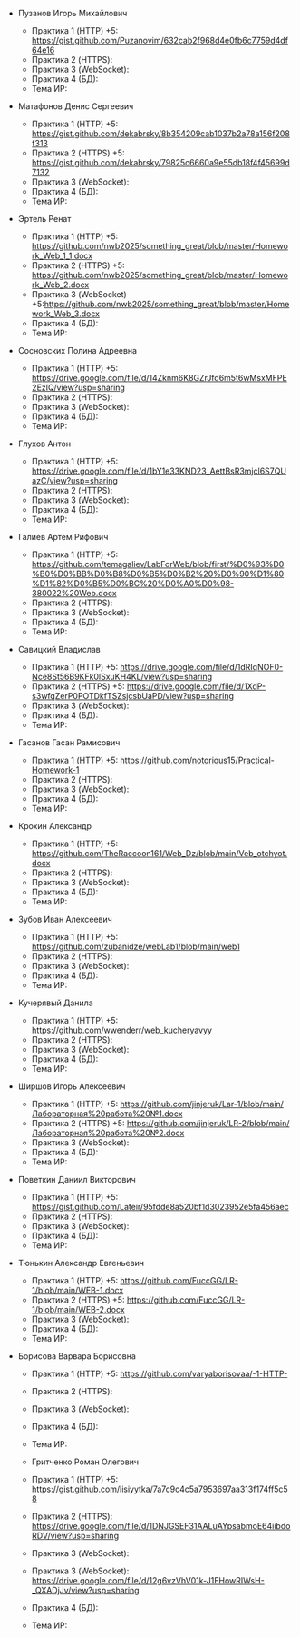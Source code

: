 - Пузанов Игорь Михайлович
  - Практика 1 (HTTP) +5: https://gist.github.com/Puzanovim/632cab2f968d4e0fb6c7759d4df64e16
  - Практика 2 (HTTPS):
  - Практика 3 (WebSocket):
  - Практика 4 (БД):
  - Тема ИР: 

- Матафонов Денис Сергеевич
  - Практика 1 (HTTP) +5: https://gist.github.com/dekabrsky/8b354209cab1037b2a78a156f208f313
  - Практика 2 (HTTPS) +5: https://gist.github.com/dekabrsky/79825c6660a9e55db18f4f45699d7132
  - Практика 3 (WebSocket):
  - Практика 4 (БД):
  - Тема ИР:

- Эртель Ренат
  - Практика 1 (HTTP) +5: https://github.com/nwb2025/something_great/blob/master/Homework_Web_1_1.docx  
  - Практика 2 (HTTPS) +5: https://github.com/nwb2025/something_great/blob/master/Homework_Web_2.docx
  - Практика 3 (WebSocket) +5:https://github.com/nwb2025/something_great/blob/master/Homework_Web_3.docx
  - Практика 4 (БД):
  - Тема ИР: 

- Сосновских Полина Адреевна
  - Практика 1 (HTTP) +5: https://drive.google.com/file/d/14Zknm6K8GZrJfd6m5t6wMsxMFPE2EzIQ/view?usp=sharing
  - Практика 2 (HTTPS):
  - Практика 3 (WebSocket):
  - Практика 4 (БД):
  - Тема ИР: 
  
- Глухов Антон
  - Практика 1 (HTTP) +5: https://drive.google.com/file/d/1bY1e33KND23_AettBsR3mjcl6S7QUazC/view?usp=sharing 
  - Практика 2 (HTTPS):
  - Практика 3 (WebSocket):
  - Практика 4 (БД):
  - Тема ИР:

- Галиев Артем Рифович
  - Практика 1 (HTTP) +5: https://github.com/temagaliev/LabForWeb/blob/first/%D0%93%D0%B0%D0%BB%D0%B8%D0%B5%D0%B2%20%D0%90%D1%80%D1%82%D0%B5%D0%BC%20%D0%A0%D0%98-380022%20Web.docx
  - Практика 2 (HTTPS):
  - Практика 3 (WebSocket):
  - Практика 4 (БД):
  - Тема ИР:
  
- Савицкий Владислав
  - Практика 1 (HTTP) +5: https://drive.google.com/file/d/1dRIqNOF0-Nce8St56B9KFk0lSxuKH4KL/view?usp=sharing
  - Практика 2 (HTTPS) +5: https://drive.google.com/file/d/1XdP-s3wfqZerP0POTDkfTSZsjcsbUaPD/view?usp=sharing
  - Практика 3 (WebSocket):
  - Практика 4 (БД):
  - Тема ИР: 

- Гасанов Гасан Рамисович
  - Практика 1 (HTTP) +5: https://github.com/notorious15/Practical-Homework-1
  - Практика 2 (HTTPS):
  - Практика 3 (WebSocket):
  - Практика 4 (БД):
  - Тема ИР:
  
- Крохин Александр
  - Практика 1 (HTTP) +5: https://github.com/TheRaccoon161/Web_Dz/blob/main/Veb_otchyot.docx  
  - Практика 2 (HTTPS):
  - Практика 3 (WebSocket):
  - Практика 4 (БД):
  - Тема ИР:
  
- Зубов Иван Алексеевич
  - Практика 1 (HTTP) +5: https://github.com/zubanidze/webLab1/blob/main/web1
  - Практика 2 (HTTPS):
  - Практика 3 (WebSocket):
  - Практика 4 (БД):
  - Тема ИР: 

- Кучерявый Данила
  - Практика 1 (HTTP) +5: https://github.com/wwenderr/web_kucheryavyy
  - Практика 2 (HTTPS):
  - Практика 3 (WebSocket):
  - Практика 4 (БД):
  - Тема ИР:

- Ширшов Игорь Алексеевич
  - Практика 1 (HTTP) +5: https://github.com/jinjeruk/Lar-1/blob/main/Лабораторная%20работа%20№1.docx  
  - Практика 2 (HTTPS) +5: https://github.com/jinjeruk/LR-2/blob/main/Лабораторная%20работа%20№2.docx
  - Практика 3 (WebSocket):
  - Практика 4 (БД):
  - Тема ИР:
  
- Поветкин Даниил Викторович
  - Практика 1 (HTTP) +5: https://gist.github.com/Lateir/95fdde8a520bf1d3023952e5fa456aec
  - Практика 2 (HTTPS):
  - Практика 3 (WebSocket):
  - Практика 4 (БД):
  - Тема ИР:
  
- Тюнькин Александр Евгеньевич
  - Практика 1 (HTTP) +5: https://github.com/FuccGG/LR-1/blob/main/WEB-1.docx 
  - Практика 2 (HTTPS) +5: https://github.com/FuccGG/LR-1/blob/main/WEB-2.docx
  - Практика 3 (WebSocket):
  - Практика 4 (БД):
  - Тема ИР:

- Борисова Варвара Борисовна
  - Практика 1 (HTTP) +5: https://github.com/varyaborisovaa/-1-HTTP-
  - Практика 2 (HTTPS):
  - Практика 3 (WebSocket):
  - Практика 4 (БД):
  - Тема ИР:
  
  - Гритченко Роман Олегович
  - Практика 1 (HTTP) +5:  https://gist.github.com/lisiyytka/7a7c9c4c5a7953697aa313f174ff5c58 
  - Практика 2 (HTTPS):   https://drive.google.com/file/d/1DNJGSEF31AALuAYpsabmoE64iibdoRDV/view?usp=sharing   
  - Практика 3 (WebSocket):
  - Практика 3 (WebSocket): https://drive.google.com/file/d/12g6vzVhV01k-J1FHowRIWsH-_QXADjJv/view?usp=sharing
  - Практика 4 (БД):
  - Тема ИР: 

